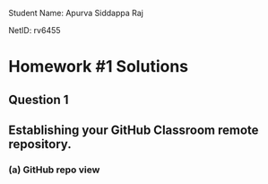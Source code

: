 Student Name: Apurva Siddappa Raj

NetID: rv6455

# Homework #1 Solutions
## Question 1 
## Establishing your GitHub Classroom remote repository.
### (a) GitHub repo view

















